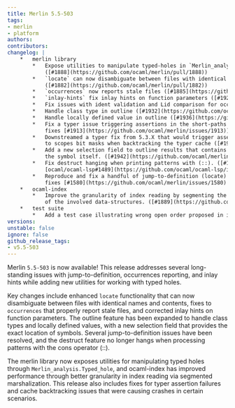 ```yaml
---
title: Merlin 5.5-503
tags:
- merlin
- platform
authors:
contributors:
changelog: |
    *   merlin library
        *   Expose utilities to manipulate typed-holes in `Merlin_analysis.Typed_hole`  
            ([#1888](https://github.com/ocaml/merlin/pull/1888))
        *   `locate` can now disambiguate between files with identical names and contents  
            ([#1882](https://github.com/ocaml/merlin/pull/1882))
        *   `occurrences` now reports stale files ([#1885](https://github.com/ocaml/merlin/pull/1885))
        *   `inlay-hints` fix inlay hints on function parameters ([#1923](https://github.com/ocaml/merlin/pull/1923))
        *   Fix issues with ident validation and Lid comparison for occurrences ([#1924](https://github.com/ocaml/merlin/pull/1924))
        *   Handle class type in outline ([#1932](https://github.com/ocaml/merlin/pull/1932))
        *   Handle locally defined value in outline ([#1936](https://github.com/ocaml/merlin/pull/1936))
        *   Fix a typer issue triggering assertions in the short-paths graph ([#1935](https://github.com/ocaml/merlin/pull/1935),  
            fixes [#1913](https://github.com/ocaml/merlin/issues/1913))
        *   Downstreamed a typer fix from 5.3.X that would trigger assertions linked  
            to scopes bit masks when backtracking the typer cache ([#1935](https://github.com/ocaml/merlin/pull/1935))
        *   Add a new selection field to outline results that contains the location of  
            the symbol itself. ([#1942](https://github.com/ocaml/merlin/pull/1942))
        *   Fix destruct hanging when printing patterns with (::). ([#1944](https://github.com/ocaml/merlin/pull/1944), fixes  
            [ocaml/ocaml-lsp#1489](https://github.com/ocaml/ocaml-lsp/issues/1489))
        *   Reproduce and fix a handful of jump-to-definition (locate) issues ([#1930](https://github.com/ocaml/merlin/pull/1930),  
            fixes [#1580](https://github.com/ocaml/merlin/issues/1580) and [#1588](https://github.com/ocaml/merlin/issues/1588), workaround for [#1934](https://github.com/ocaml/merlin/issues/1934))
    *   ocaml-index
        *   Improve the granularity of index reading by segmenting the marshalization  
            of the involved data-structures. ([#1889](https://github.com/ocaml/merlin/pull/1889))
    *   test suite
        *   Add a test case illustrating wrong open order proposed in issue [#1900](https://github.com/ocaml/merlin/issues/1900). ([#1901](https://github.com/ocaml/merlin/pull/1901))
versions:
unstable: false
ignore: false
github_release_tags:
- v5.5-503
---
```


Merlin `5.5-503` is now available! This release addresses several long-standing issues with jump-to-definition, occurrences reporting, and inlay hints while adding new utilities for working with typed holes.

Key changes include enhanced `locate` functionality that can now disambiguate between files with identical names and contents, fixes to `occurrences` that properly report stale files, and corrected inlay hints on function parameters. The outline feature has been expanded to handle class types and locally defined values, with a new selection field that provides the exact location of symbols. Several jump-to-definition issues have been resolved, and the destruct feature no longer hangs when processing patterns with the cons operator (::).

The merlin library now exposes utilities for manipulating typed holes through `Merlin_analysis.Typed_hole`, and ocaml-index has improved performance through better granularity in index reading via segmented marshalization. This release also includes fixes for typer assertion failures and cache backtracking issues that were causing crashes in certain scenarios.
